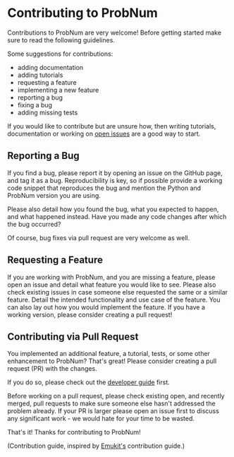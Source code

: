 # Contributing to ProbNum

Contributions to ProbNum are very welcome! Before getting started make sure to read the following guidelines.

Some suggestions for contributions:

- adding documentation
- adding tutorials
- requesting a feature
- implementing a new feature
- reporting a bug
- fixing a bug
- adding missing tests

If you would like to contribute but are unsure how, then writing tutorials, documentation or working on
[open issues](https://github.com/probabilistic-numerics/probnum/issues) are a good way to start.

## Reporting a Bug
If you find a bug, please report it by opening an issue on the GitHub page, and tag it as a bug.
Reproducibility is key, so if possible provide a working code snippet that reproduces the bug and mention the
Python and ProbNum version you are using.

Please also detail how you found the bug, what you expected to happen, and what happened instead. Have you made any
code changes after which the bug occurred?

Of course, bug fixes via pull request are very welcome as well.

## Requesting a Feature
If you are working with ProbNum, and you are missing a feature, please open an issue and detail what feature you
would like to see. Please also check existing issues in case someone else requested the same or a similar feature.
Detail the intended functionality and use case of the feature.
You can also lay out how you would implement the feature.
If you have a working version, please consider creating a pull request!

## Contributing via Pull Request

You implemented an additional feature, a tutorial, tests, or some other enhancement to ProbNum? That's great!
Please consider creating a pull request (PR) with the changes.

If you do so, please check out the
[developer guide](pull_request) first.

Before working on a pull request, please check existing open, and recently merged, pull requests to make sure
someone else hasn't addressed the problem already.
If your PR is larger please open an issue first to discuss any significant work - we would hate
for your time to be wasted.

That's it! Thanks for contributing to ProbNum!

(Contribution guide, inspired by [Emukit's](https://github.com/EmuKit/emukit/blob/master/CONTRIBUTING.md) contribution guide.)
